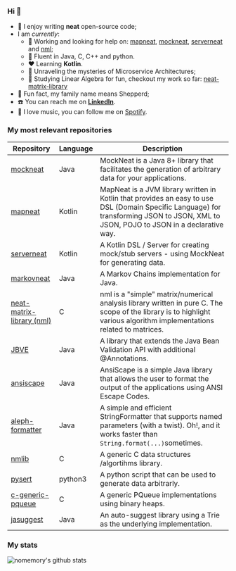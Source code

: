 ### Hi  👋

- 🐝 I enjoy writing **neat** open-source code;
- I am _currently_:
  - 🔭 Working and looking for help on: [mapneat](https://github.com/nomemory/mapneat), [mockneat](https://github.com/nomemory/mockneat), [serverneat](https://github.com/nomemory/serverneat) and [nml](https://github.com/nomemory/neat-matrix-library);
  - :floppy_disk: Fluent in Java, C, C++ and python.  
  - :hearts: Learning **Kotlin**.
  - :satellite: Unraveling the mysteries of Microservice Architectures;
  - 🧠 Studying Linear Algebra for fun, checkout my work so far: [neat-matrix-library](https://github.com/nomemory/neat-matrix-library)
- :sheep: Fun fact, my family name means Shepperd;
- ☎️ You can reach me on **[LinkedIn](https://www.linkedin.com/in/andrei-n-ciobanu-50708611/)**.
- :musical_score: I love music, you can follow me on [Spotify](https://open.spotify.com/user/a3dud6s6igdiphj760chzhpxv?si=0qxv-0yrS9ubDfpX1-5jHw).


### My most relevant repositories

| Repository | Language | Description |
| ---------- | -------- | ----------- |
| [mockneat](https://github.com/nomemory/mockneat) | Java | MockNeat is a Java 8+ library that facilitates the generation of arbitrary data for your applications. |
| [mapneat](https://github.com/nomemory/mapneat) | Kotlin | MapNeat is a JVM library written in Kotlin that provides an easy to use DSL (Domain Specific Language) for transforming JSON to JSON, XML to JSON, POJO to JSON in a declarative way.   |
| [serverneat](https://github.com/nomemory/serverneat) | Kotlin |  A Kotlin DSL / Server for creating mock/stub servers - using MockNeat for generating data. |
| [markovneat](https://github.com/nomemory/markovneat) | Java | A Markov Chains implementation for Java. |
| [neat-matrix-library (nml)](https://github.com/nomemory/neat-matrix-library) | C | nml is a "simple" matrix/numerical analysis library written in pure C. The scope of the library is to highlight various algorithm implementations related to matrices. |
| [JBVE](https://github.com/nomemory/java-bean-validation-extension) | Java | A library that extends the Java Bean Validation API with additional @Annotations. |
| [ansiscape](https://github.com/nomemory/ansiscape) | Java | AnsiScape is a simple Java library that allows the user to format the output of the applications using ANSI Escape Codes. |
| [aleph-formatter](https://github.com/nomemory/aleph-formatter) | Java | A simple and efficient StringFormatter that supports named parameters (with a twist). Oh!, and it works faster than `String.format(...)`sometimes. |
| [nmlib](https://github.com/nomemory/nmlib) | C | A generic C data structures /algortihms library. | 
| [pysert](https://github.com/nomemory/pysert) | python3 | A python script that can be used to generate data arbitrarly. |
| [c-generic-pqueue](https://github.com/nomemory/c-generic-pqueue) | C | A generic PQueue implementations using binary heaps. |
| [jasuggest](https://github.com/nomemory/jasuggest) | Java | An auto-suggest library using a Trie as the underlying implementation. |

### My stats
![nomemory's github stats](https://github-readme-stats.vercel.app/api?username=nomemory&show_icons=true&hide_border=true)


